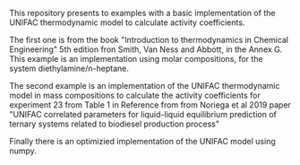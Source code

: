 This repository presents to examples with a basic implementation of the UNIFAC thermodynamic model to calculate activity coefficients. 

The first one is from the book "Introduction to thermodynamics in Chemical Engineering" 5th edition fron Smith, Van Ness and Abbott, in the Annex G.
This example is an implementation using molar compositions, for the system diethylamine/n-heptane.

The second example is an implementation of the UNIFAC thermodynamic model in mass compositions to calculate the activity coefficients for 
experiment 23 from Table 1 in Reference from from Noriega et al 2019 paper "UNIFAC correlated parameters for liquid-liquid equilibrium prediction of ternary systems related to biodiesel production process"

Finally there is an optimizied implementation of the UNIFAC model using numpy.
